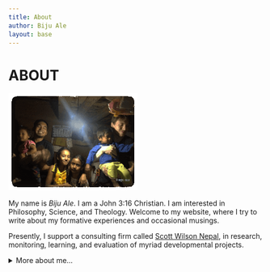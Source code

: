 ```yaml
---
title: About
author: Biju Ale
layout: base
---
```


# ABOUT

![Biju and group in Dhading](./biju.png)

My name is _Biju Ale_. I am a John 3:16 Christian. I am interested in Philosophy, Science, and Theology. Welcome to my website, where I try to write about my formative experiences and occasional musings.

Presently, I support a consulting firm called [Scott Wilson Nepal](https://swnepal.com.np/biju-ale/), in research, monitoring, learning, and evaluation of myriad developmental projects.

<details class="details-animated ">
<summary>More about me...</summary>

- I side by the marginalized, minorities, and the deprived and strive to empower them to the best of my ability.
- I love dogs very much.
- Some favourite authors: CS Lewis, JRR Tolkien, Richard Swinburne, Pascal, William L Craig, & J P Moreland.
- Some favourite musicians: Symphony X, Creed, Buckethead, Kenny G, Stravinsky, & Beethoven.
- My favorite shows are Batman Animated Series (1992), X-Men (1992), Full house (1987), Freaks & Geeks (1999), and Robert L. Kuhn's Closer to Truth.
- I also love to travel, hike, cycle, take pictures, play the guitar, and do arts and crafts.
- Errorneous ideas and phenomena: logical fallacies, naturalism, scientism, wokeism, & human sin and evil.
- I am nostalgic about the lovely 90s and the early 2000s. Would it be possible bring 'em back and live in one?
- Me, elsewhere on the web: [Academia.edu](https://independent.academia.edu/BijuAle/), [LinkedIn](https://linkedin.com/in/bijuale/), [Facebook](https://fb.com/BijuAle), [Instagram](https://instagram.com/bijuale__)
</details>
